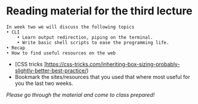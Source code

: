 # Reading material for the third lecture

```
In week two we will discuss the following topics
• CLI
    • Learn output redirection, piping on the terminal.
    • Write basic shell scripts to ease the programming life.
• Recap
• How to find useful resources on the web
```

- [CSS tricks ]https://css-tricks.com/inheriting-box-sizing-probably-slightly-better-best-practice/)
- Bookmark the sites/resources that you used that where most useful for you the last two weeks.

_Please go through the material and come to class prepared!_

